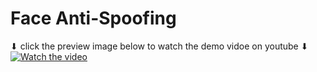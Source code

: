 # Face Anti-Spoofing
⬇ click the preview image below to watch the demo vidoe on youtube ⬇  
[![Watch the video](https://i9.ytimg.com/vi_webp/fNzQdmfk-z8/mq3.webp?sqp=CJz_np4G-oaymwEmCMACELQB8quKqQMa8AEB-AHWBIACxAOKAgwIABABGGUgVihXMA8=&rs=AOn4CLAJjRkZMPu0ZnR1M9pyhYIFLGKZww)](https://youtu.be/fNzQdmfk-z8)
